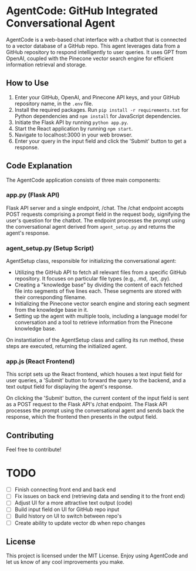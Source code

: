 # AgentCode: GitHub Integrated Conversational Agent

AgentCode is a web-based chat interface with a chatbot that is connected to a vector database of a GitHub repo. This agent leverages data from a GitHub repository to respond intelligently to user queries. It uses GPT from OpenAI, coupled with the Pinecone vector search engine for efficient information retrieval and storage.

## How to Use

1. Enter your GitHub, OpenAI, and Pinecone API keys, and your GitHub repository name, in the `.env` file.
2. Install the required packages. Run `pip install -r requirements.txt` for Python dependencies and `npm install` for JavaScript dependencies.
3. Initiate the Flask API by running `python app.py`.
4. Start the React application by running `npm start`.
5. Navigate to localhost:3000 in your web browser.
6. Enter your query in the input field and click the 'Submit' button to get a response.

## Code Explanation

The AgentCode application consists of three main components:

### app.py (Flask API)

Flask API server and a single endpoint, /chat. The /chat endpoint accepts POST requests comprising a prompt field in the request body, signifying the user's question for the chatbot. The endpoint processes the prompt using the conversational agent derived from `agent_setup.py` and returns the agent's response.

### agent_setup.py (Setup Script)

AgentSetup class, responsible for initializing the conversational agent:

- Utilizing the GitHub API to fetch all relevant files from a specific GitHub repository. It focuses on particular file types (e.g., .md, .txt, .py).
- Creating a "knowledge base" by dividing the content of each fetched file into segments of five lines each. These segments are stored with their corresponding filename.
- Initializing the Pinecone vector search engine and storing each segment from the knowledge base in it.
- Setting up the agent with multiple tools, including a language model for conversation and a tool to retrieve information from the Pinecone knowledge base.

On instantiation of the AgentSetup class and calling its run method, these steps are executed, returning the initialized agent.

### app.js (React Frontend)

This script sets up the React frontend, which houses a text input field for user queries, a 'Submit' button to forward the query to the backend, and a text output field for displaying the agent's response.

On clicking the 'Submit' button, the current content of the input field is sent as a POST request to the Flask API's /chat endpoint. The Flask API processes the prompt using the conversational agent and sends back the response, which the frontend then presents in the output field.

## Contributing

Feel free to contribute!

# TODO

- [ ] Finish connecting front end and back end
- [ ] Fix issues on back end (retrieving data and sending it to the front end)
- [ ] Adjust UI for a more attractive text output (code)
- [ ] Build input field on UI for GitHub repo input
- [ ] Build history on UI to switch between repo's
- [ ] Create ability to update vector db when repo changes

## License

This project is licensed under the MIT License. Enjoy using AgentCode and let us know of any cool improvements you make.
